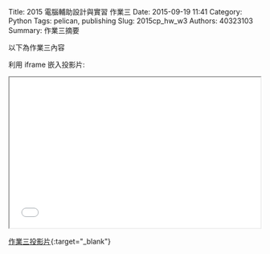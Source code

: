 Title: 2015 電腦輔助設計與實習 作業三
Date: 2015-09-19 11:41
Category: Python
Tags: pelican, publishing
Slug: 2015cp_hw_w3
Authors: 40323103
Summary: 作業三摘要

以下為作業三內容

利用 iframe 嵌入投影片:

<iframe src="40323103_cp_w3_p.html" width="500" height="300"></iframe>

[作業三投影片](40323103_cp_w3_p.html){:target="_blank"}

